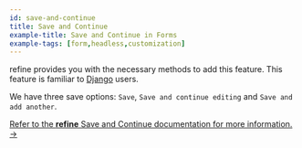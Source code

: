 ```yaml
---
id: save-and-continue
title: Save and Continue
example-title: Save and Continue in Forms
example-tags: [form,headless,customization]
---
```


refine provides you with the necessary methods to add this feature. This feature is familiar to [Django](https://www.djangoproject.com/) users.

We have three save options: `Save`, `Save and continue editing` and `Save and add another`.

[Refer to the **refine** Save and Continue documentation for more information. →](/docs/advanced-tutorials/forms/save-and-continue/)

<CodeSandboxExample path="form-save-and-continue" />
